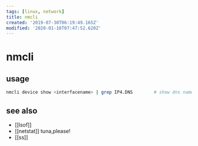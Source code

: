 ```yaml
---
tags: [linux, network]
title: nmcli
created: '2019-07-30T06:19:49.165Z'
modified: '2020-01-16T07:47:52.620Z'
---
```


# nmcli

## usage
```sh
nmcli device show <interfacename> | grep IP4.DNS        # show dns nameserver
```

## see also
- [[lsof]]
- [[netstat]] tuna,please! 
- [[ss]]

